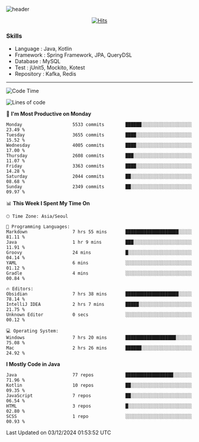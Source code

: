 <!-- Github Profile Readme로 프로필 꾸미기 : https://zzsza.github.io/development/2020/07/10/make-github-profile-readme/ -->

<!-- github theme -->
  <!-- 
    ![header](https://capsule-render.vercel.app/api?type=slice&color=e0f0e3&height=150&section=header&text=beasy&fontSize=45)
  -->
  ![header](https://capsule-render.vercel.app/api?type=soft&color=e0f0e3&height=150&section=header&text=Choi-YongSeok&fontSize=55&animation=twinkling)


<!-- hits count : https://hits.seeyoufarm.com/ -->
<div align=center>
    
  [![Hits](https://hits.seeyoufarm.com/api/count/incr/badge.svg?url=https%3A%2F%2Fgithub.com%2Fchoi-ys&count_bg=%2379C83D&title_bg=%23555555&icon=&icon_color=%23E7E7E7&title=hits&edge_flat=false)](https://hits.seeyoufarm.com)

</div>


<!-- Committed Top Lang -->
<div align=center>
</div>


### Skills
 - Language : Java, Kotlin
 - Framework : Spring Framework, JPA, QueryDSL
 - Database : MySQL
 - Test : jUnit5, Mockito, Kotest
 - Repository : Kafka, Redis

---

<!--START_SECTION:waka-->
![Code Time](http://img.shields.io/badge/Code%20Time-4%2C892%20hrs%2042%20mins-blue)

![Lines of code](https://img.shields.io/badge/From%20Hello%20World%20I%27ve%20Written-15.1%20million%20lines%20of%20code-blue)

📅 **I'm Most Productive on Monday** 

```text
Monday                   5533 commits        ██████░░░░░░░░░░░░░░░░░░░   23.49 % 
Tuesday                  3655 commits        ████░░░░░░░░░░░░░░░░░░░░░   15.52 % 
Wednesday                4005 commits        ████░░░░░░░░░░░░░░░░░░░░░   17.00 % 
Thursday                 2608 commits        ███░░░░░░░░░░░░░░░░░░░░░░   11.07 % 
Friday                   3363 commits        ████░░░░░░░░░░░░░░░░░░░░░   14.28 % 
Saturday                 2044 commits        ██░░░░░░░░░░░░░░░░░░░░░░░   08.68 % 
Sunday                   2349 commits        ██░░░░░░░░░░░░░░░░░░░░░░░   09.97 % 
```


📊 **This Week I Spent My Time On** 

```text
🕑︎ Time Zone: Asia/Seoul

💬 Programming Languages: 
Markdown                 7 hrs 55 mins       ████████████████████░░░░░   81.11 % 
Java                     1 hr 9 mins         ███░░░░░░░░░░░░░░░░░░░░░░   11.91 % 
Groovy                   24 mins             █░░░░░░░░░░░░░░░░░░░░░░░░   04.14 % 
YAML                     6 mins              ░░░░░░░░░░░░░░░░░░░░░░░░░   01.12 % 
Gradle                   4 mins              ░░░░░░░░░░░░░░░░░░░░░░░░░   00.84 % 

🔥 Editors: 
Obsidian                 7 hrs 38 mins       ████████████████████░░░░░   78.14 % 
IntelliJ IDEA            2 hrs 7 mins        █████░░░░░░░░░░░░░░░░░░░░   21.75 % 
Unknown Editor           0 secs              ░░░░░░░░░░░░░░░░░░░░░░░░░   00.12 % 

💻 Operating System: 
Windows                  7 hrs 20 mins       ███████████████████░░░░░░   75.08 % 
Mac                      2 hrs 26 mins       ██████░░░░░░░░░░░░░░░░░░░   24.92 % 
```

**I Mostly Code in Java** 

```text
Java                     77 repos            ██████████████████░░░░░░░   71.96 % 
Kotlin                   10 repos            ██░░░░░░░░░░░░░░░░░░░░░░░   09.35 % 
JavaScript               7 repos             ██░░░░░░░░░░░░░░░░░░░░░░░   06.54 % 
HTML                     3 repos             █░░░░░░░░░░░░░░░░░░░░░░░░   02.80 % 
SCSS                     1 repo              ░░░░░░░░░░░░░░░░░░░░░░░░░   00.93 % 
```




 Last Updated on 03/12/2024 01:53:52 UTC
<!--END_SECTION:waka-->

<!-- 
![footer](https://capsule-render.vercel.app/api?section=footer&type=slice&color=e0f0e3)
-->

